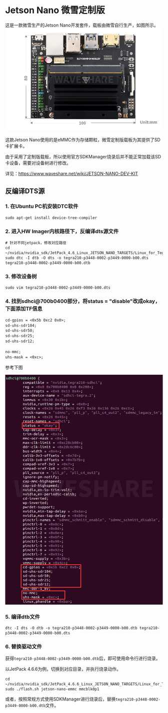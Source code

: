 # Jetson Nano 微雪定制版

这是一款微雪生产的Jetson Nano开发套件，载板由微雪自行生产，如图所示。
![alt text](image.png)

这款Jetson Nano使用的是eMMC作为存储颗粒，微雪定制版载板为其提供了SD卡扩展卡。

由于采用了定制版载板，所以使用官方SDKManager烧录后并不能正常加载该SD卡设备，需要对设备树进行修改。

详见：<https://www.waveshare.net/wiki/JETSON-NANO-DEV-KIT>

## 反编译DTS源

### 1. 在Ubuntu PC机安装DTC软件

```shell
sudo apt-get install device-tree-compiler
```

### 2. 进入HW Imager内核路径下，反编译dts源文件

```shell
# 针对不同jetpack，修改对应路径
cd ~/nvidia/nvidia_sdk/JetPack_4.6_Linux_JETSON_NANO_TARGETS/Linux_for_Tegra/kernel/dtb 
sudo dtc -I dtb -O dts -o tegra210-p3448-0002-p3449-0000-b00.dts tegra210-p3448-0002-p3449-0000-b00.dtb
```

### 3. 修改设备树

```shell
sudo vim tegra210-p3448-0002-p3449-0000-b00.dts
```

### 4. 找到sdhci@700b0400部分，将status = "disable"改成okay，下面添加TF信息

```txt
cd-gpios = <0x5b 0xc2 0x0>;
sd-uhs-sdr104;
sd-uhs-sdr50;
sd-uhs-sdr25;
sd-uhs-sdr12;
            
no-mmc;
uhs-mask = <0xc>;
```

参考下图

![alt text](dts.png)

### 5. 编译dtb文件

```shell
dtc -I dts -O dtb -o tegra210-p3448-0002-p3449-0000-b00.dtb tegra210-p3448-0002-p3449-0000-b00.dts
```

### 6. 替换驱动文件

获得`tegra210-p3448-0002-p3449-0000-b00.dtb`后，即可使用命令行进行烧录。

以JetPack 4.6.6为例，切换到对应目录，并执行烧录动作。

```sehll
cd ~/nvidia/nvidia_sdk/JetPack_4.6.6_Linux_JETSON_NANO_TARGETS/Linux_for_Tegra
sudo ./flash.sh jetson-nano-emmc mmcblk0p1
```

或者，按照常规方式使用SDKManager进行烧录后，替换`tegra210-p3448-0002-p3449-0000-b00.dtb`文件。

